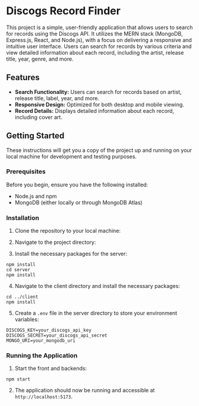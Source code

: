 # Discogs Record Finder

This project is a simple, user-friendly application that allows users to search for records using the Discogs API. It utilizes the MERN stack (MongoDB, Express.js, React, and Node.js), with a focus on delivering a responsive and intuitive user interface. Users can search for records by various criteria and view detailed information about each record, including the artist, release title, year, genre, and more.

## Features

- **Search Functionality:** Users can search for records based on artist, release title, label, year, and more.
- **Responsive Design:** Optimized for both desktop and mobile viewing.
- **Record Details:** Displays detailed information about each record, including cover art.

## Getting Started

These instructions will get you a copy of the project up and running on your local machine for development and testing purposes.

### Prerequisites

Before you begin, ensure you have the following installed:

- Node.js and npm
- MongoDB (either locally or through MongoDB Atlas)

### Installation

1. Clone the repository to your local machine:

2. Navigate to the project directory:

3. Install the necessary packages for the server:

```
npm install
cd server
npm install
```

4. Navigate to the client directory and install the necessary packages:

```
cd ../client
npm install
```

5. Create a `.env` file in the server directory to store your environment variables:

```
DISCOGS_KEY=your_discogs_api_key
DISCOGS_SECRET=your_discogs_api_secret
MONGO_URI=your_mongodb_uri
```

### Running the Application

1. Start the front and backends:

```
npm start
```

2. The application should now be running and accessible at `http://localhost:5173`.
